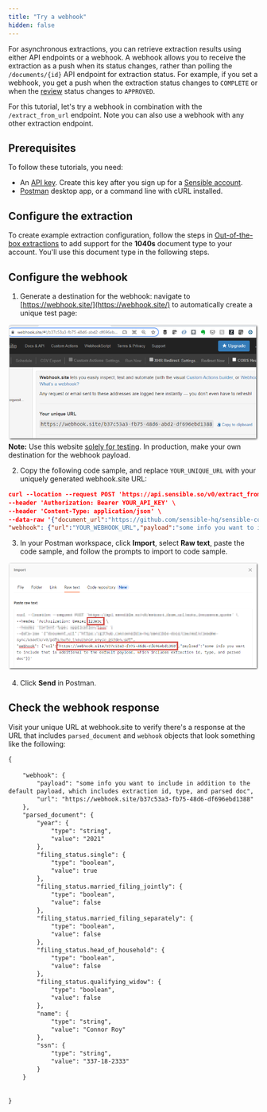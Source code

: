 ```yaml
---
title: "Try a webhook"
hidden: false
---
```


For asynchronous extractions, you can retrieve extraction results using either API endpoints or a webhook. A webhook allows you to receive the extraction as a push when its status changes, rather than polling the `/documents/{id}` API endpoint for extraction status. For example, if you set a webhook, you get a push when the extraction status changes to `COMPLETE`  or when the [review](doc:human-review) status changes to `APPROVED`.

For this tutorial, let's try a webhook in combination with the `/extract_from_url` endpoint. Note you can also use a webhook with any other extraction endpoint.

## Prerequisites


To follow these tutorials, you need:

- An [API key](https://app.sensible.so/account). Create this key after you sign up for a [Sensible account](https://app.sensible.so/register). 
- [Postman](https://www.postman.com/) desktop app, or a command line with cURL installed.

## Configure the extraction

To create example extraction configuration, follow the steps in [Out-of-the-box extractions](doc:library-quickstart) to add support for the **1040s** document type to your account. You'll use this document type in the following steps.


## Configure the webhook

1. Generate a destination for the webhook: navigate to [https://webhook.site/](https://webhook.site/) to automatically create a unique test page:

  ![Click to enlarge](https://raw.githubusercontent.com/sensible-hq/sensible-docs/main/readme-sync/assets/v0/images/final/api_quickstart_webhook_1.png)
**Note:** Use this website [solely for testing](https://webhook.site/terms). In production, make your own destination for the webhook payload.

2. Copy the following code sample, and replace `YOUR_UNIQUE_URL` with your uniquely generated webhook.site URL: 

```json
curl --location --request POST 'https://api.sensible.so/v0/extract_from_url/1040s' \
--header 'Authorization: Bearer YOUR_API_KEY' \
--header 'Content-Type: application/json' \
--data-raw '{"document_url":"https://github.com/sensible-hq/sensible-configuration-library/raw/main/templates/Tax%20Forms/1040s/refdocs/1040_2021_sample.pdf",
"webhook": {"url":"YOUR_WEBHOOK_URL","payload":"some info you want to include in addition to the default payload, which includes extraction id, type, and parsed doc"}}'
```

3. In your Postman workspace, click **Import**, select **Raw text**, paste the code sample, and follow the prompts to import to code sample.

   

  ![Click to enlarge](https://raw.githubusercontent.com/sensible-hq/sensible-docs/main/readme-sync/assets/v0/images/final/api_quickstart_webhook_2.png)

4. Click **Send** in Postman.

## Check the webhook response


Visit your unique URL at webhook.site to verify there's a response at the URL that includes  `parsed_document` and  `webhook` objects that look something like the following: 

```
{

	"webhook": {
		"payload": "some info you want to include in addition to the default payload, which includes extraction id, type, and parsed doc",
		"url": "https://webhook.site/b37c53a3-fb75-48d6-df696ebd1388"
	},
	"parsed_document": {
		"year": {
			"type": "string",
			"value": "2021"
		},
		"filing_status.single": {
			"type": "boolean",
			"value": true
		},
		"filing_status.married_filing_jointly": {
			"type": "boolean",
			"value": false
		},
		"filing_status.married_filing_separately": {
			"type": "boolean",
			"value": false
		},
		"filing_status.head_of_household": {
			"type": "boolean",
			"value": false
		},
		"filing_status.qualifying_widow": {
			"type": "boolean",
			"value": false
		},
		"name": {
			"type": "string",
			"value": "Connor Roy"
		},
		"ssn": {
			"type": "string",
			"value": "337-18-2333"
		}
	}


}
```

